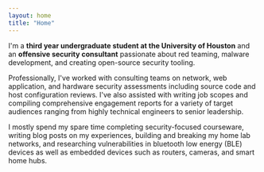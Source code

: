 ```yaml
---
layout: home
title: "Home"
---
```


I'm a __third year undergraduate student at the University of Houston__ and an __offensive security consultant__ passionate about red teaming, malware development, and creating open-source security tooling.

Professionally, I've worked with consulting teams on network, web application, and hardware security assessments including source code and host configuration reviews. I've also assisted with writing job scopes and compiling comprehensive engagement reports for a variety of target audiences ranging from highly technical engineers to senior leadership.

I mostly spend my spare time completing security-focused courseware, writing blog posts on my experiences, building and breaking my home lab networks, and researching vulnerabilities in bluetooth low energy (BLE) devices as well as embedded devices such as routers, cameras, and smart home hubs.
